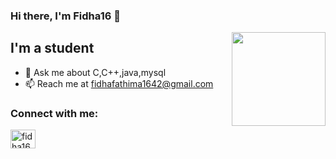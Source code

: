 ### Hi there, I'm Fidha16 👋

<img align='right' src='https://github.com/Rishit-dagli/Rishit-dagli/blob/master/images/octocat-anime.gif' width='150"'>

## I'm a student

- 💬 Ask me about  C,C++,java,mysql
- 📫 Reach me at fidhafathima1642@gmail.com

### Connect with me:

<a href="https://instagram.com/fidha1642" target="blank"><img align="center" src="https://raw.githubusercontent.com/rahuldkjain/github-profile-readme-generator/master/src/images/icons/Social/instagram.svg" alt="fidha1642" height="30" width="40" /></a>
